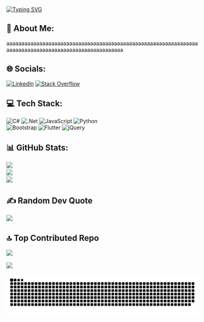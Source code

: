 [![Typing SVG](https://readme-typing-svg.herokuapp.com?font=Fira+Code&pause=1000&center=true&width=435&lines=Hi+Erfan)](https://git.io/typing-svg)

## 💫 About Me:

aaaaaaaaaaaaaaaaaaaaaaaaaaaaaaaaaaaaaaaaaaaaaaaaaaaaaaaaaaaaaaaaaaaaaaaaaaaaaaaaaaaaaaaaaaaaaaaaaaaaaaa

## 🌐 Socials:

[![LinkedIn](https://img.shields.io/badge/LinkedIn-%230077B5.svg?logo=linkedin&logoColor=white)](https://linkedin.com/in/eeee)
[![Stack Overflow](https://img.shields.io/badge/-Stackoverflow-FE7A16?logo=stack-overflow&logoColor=white)](https://stackoverflow.com/users/123) 

## 💻 Tech Stack:
![C#](https://img.shields.io/badge/c%23-%23239120.svg?style=for-the-badge&logo=csharp&logoColor=white) 
![.Net](https://img.shields.io/badge/.NET-5C2D91?style=for-the-badge&logo=.net&logoColor=white) 
![JavaScript](https://img.shields.io/badge/javascript-%23323330.svg?style=for-the-badge&logo=javascript&logoColor=%23F7DF1E) 
![Python](https://img.shields.io/badge/python-3670A0?style=for-the-badge&logo=python&logoColor=ffdd54)  
![Bootstrap](https://img.shields.io/badge/bootstrap-%238511FA.svg?style=for-the-badge&logo=bootstrap&logoColor=white) 
![Flutter](https://img.shields.io/badge/Flutter-%2302569B.svg?style=for-the-badge&logo=Flutter&logoColor=white) 
![jQuery](https://img.shields.io/badge/jquery-%230769AD.svg?style=for-the-badge&logo=jquery&logoColor=white)


## 📊 GitHub Stats:
![](https://github-readme-stats.vercel.app/api?username=ErfanA002&theme=dark&hide_border=false&include_all_commits=true&count_private=false)<br/>
![](https://github-readme-streak-stats.herokuapp.com/?user=ErfanA002&theme=dark&hide_border=false)<br/>
![](https://github-readme-stats.vercel.app/api/top-langs/?username=ErfanA002&theme=dark&hide_border=false&include_all_commits=true&count_private=false&layout=compact)

## ✍️ Random Dev Quote

![](https://quotes-github-readme.vercel.app/api?type=horizontal&theme=dark)

## 🔝 Top Contributed Repo

![](https://github-contributor-stats.vercel.app/api?username=ErfanA002&limit=5&theme=dark&combine_all_yearly_contributions=true)

[![](https://visitcount.itsvg.in/api?id=ErfanA002&icon=0&color=0)](https://visitcount.itsvg.in)

![](https://github.com/Platane/snk/raw/output/github-contribution-grid-snake.svg)
